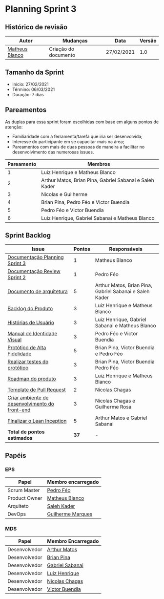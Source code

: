 # Planning Sprint 3

## Histórico de revisão

| Autor                                              | Mudanças             | Data       | Versão |
| -------------------------------------------------- | -------------------- | ---------- | ------ |
| [Matheus Blanco](https://github.com/MatheusBlanco) | Criação do documento | 27/02/2021 | 1.0    |

## Tamanho da Sprint

- Início: 27/02/2021
- Término: 06/03/2021
- Duração: 7 dias

## Pareamentos

As duplas para essa sprint foram escolhidas com base em alguns pontos de atenção:

- Familiaridade com a ferramenta/tarefa que iria ser desenvolvida;
- Interesse do participante em se capacitar mais na área;
- Pareamentos com mais de duas pessoas de maneira a facilitar no desenvolvimento das numerosas issues.

| Pareamento | Membros                                                 |
| ---------- | ------------------------------------------------------- |
| 1          | Luiz Henrique e Matheus Blanco                          |
| 2          | Arthur Matos, Brian Pina, Gabriel Sabanai e Saleh Kader |
| 3          | Nicolas e Guilherme                                     |
| 4          | Brian Pina, Pedro Féo e Victor Buendia                  |
| 5          | Pedro Féo e Victor Buendia                              |
| 6          | Luiz Henrique, Gabriel Sabanai e Matheus Blanco         |

## Sprint Backlog

| Issue                                                                                                    | Pontos | Responsáveis                                            |
| -------------------------------------------------------------------------------------------------------- | ------ | ------------------------------------------------------- |
| [Documentação Planning Sprint 3](https://github.com/fga-eps-mds/EPS-2020-2-G2/issues/47)                 | 1      | Matheus Blanco                                          |
| [Documentação Review Sprint 2](https://github.com/fga-eps-mds/EPS-2020-2-G2/issues/48)                   | 1      | Pedro Féo                                               |
| [Documento de arquitetura](https://github.com/fga-eps-mds/EPS-2020-2-G2/issues/49)                       | 5      | Arthur Matos, Brian Pina, Gabriel Sabanai e Saleh Kader |
| [Backlog do Produto](https://github.com/fga-eps-mds/EPS-2020-2-G2/issues/50)                             | 3      | Luiz Henrique e Matheus Blanco                          |
| [Histórias de Usuário](https://github.com/fga-eps-mds/EPS-2020-2-G2/issues/51)                           | 3      | Luiz Henrique, Gabriel Sabanai e Matheus Blanco         |
| [Manual de Identidade Visual](https://github.com/fga-eps-mds/EPS-2020-2-G2/issues/52)                    | 3      | Pedro Féo e Victor Buendia                              |
| [Protótipo de Alta Fidelidade](https://github.com/fga-eps-mds/EPS-2020-2-G2/issues/53)                   | 5      | Brian Pina, Victor Buendia e Pedro Féo                  |
| [Realizar testes do protótipo](https://github.com/fga-eps-mds/EPS-2020-2-G2/issues/54)                   | 3      | Brian Pina, Victor Buendia Pedro Féo                    |
| [Roadmap do produto](https://github.com/fga-eps-mds/EPS-2020-2-G2/issues/55)                             | 3      | Luiz Henrique e Matheus Blanco                          |
| [Template de Pull Request](https://github.com/fga-eps-mds/EPS-2020-2-G2/issues/56)                       | 2      | Nicolas Chagas                                          |
| [Criar ambiente de desenvolvimento do front-end](https://github.com/fga-eps-mds/EPS-2020-2-G2/issues/57) | 3      | Nicolas Chagas e Guilherme Rosa                         |
| [FInalizar o Lean Inception](https://github.com/fga-eps-mds/EPS-2020-2-G2/issues/58)                     | 5      | Arthur Matos e Gabriel Sabanai                          |
| **Total de pontos estimados**                                                                            | **37** | -                                                       |

## Papéis

### EPS

| Papel         | Membro encarregado                                  |
| ------------- | --------------------------------------------------- |
| Scrum Master  | [Pedro Féo](https://github.com/Phe0)                |
| Product Owner | [Matheus Blanco](https://github.com/MatheusBlanco)  |
| Arquiteto     | [Saleh Kader](https://github.com/devsalula)         |
| DevOps        | [Guilherme Marques](https://github.com/guilhesme23) |

### MDS

| Papel         | Membro Encarregado                                  |
| ------------- | --------------------------------------------------- |
| Desenvolvedor | [Arthur Matos](https://github.com/Arthur-Matos)     |
| Desenvolvedor | [Brian Pina](https://github.com/DLBrianPina)        |
| Desenvolvedor | [Gabriel Sabanai](https://github.com/Sabanai104)    |
| Desenvolvedor | [Luiz Henrique](https://github.com/luiz-herique)    |
| Desenvolvedor | [Nicolas Chagas](https://github.com/nszchagas)      |
| Desenvolvedor | [Victor Buendia](https://github.com/Victor-Buendia) |
